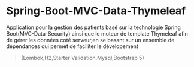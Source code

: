 # Spring-Boot-MVC-Data-Thymeleaf
 Application pour la gestion des patients basé sur la technologie Spring Boot(MVC-Data-Security) ainsi que le moteur de template Thymeleaf afin de gérer les données coté serveur,en se basant sur un ensemble de dépendances qui permet de faciliter le dévelopement
>(Lombok,H2,Starter Validation,Mysql,Bootstrap 5)
